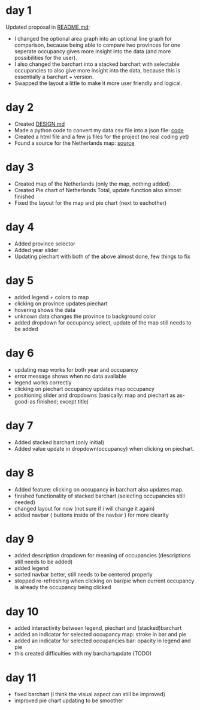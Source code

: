 # day 1
Updated proposal in [README.md](https://github.com/thomasreus97/project/blob/master/README.md);
* I changed the optional area graph into an optional line graph for comparison, because being able to compare two provinces for one seperate occupancy gives more insight into the data (and more possibilities for the user).
* I also changed the barchart into a stacked barchart with selectable occupancies to also give more insight into the data, because this is essentially a barchart + version.
* Swapped the layout a little to make it more user friendly and logical.

# day 2
* Created [DESIGN.md](https://github.com/thomasreus97/project/blob/master/DESIGN.md)
* Made a python code to convert my data csv file into a json file: [code](https://github.com/thomasreus97/project/blob/master/code/python_code/csv_to_json.py)
* Created a html file and a few js files for the project (no real coding yet)
* Found a source for the Netherlands map: [source](http://jvectormap.com/maps/countries/netherlands/)

# day 3
* Created map of the Netherlands (only the map, nothing added)
* Created Pie chart of Netherlands Total, update function also almost finished
* Fixed the layout for the map and pie chart (next to eachother)

# day 4
* Added province selector
* Added year slider
* Updating piechart with both of the above almost done, few things to fix

# day 5
* added legend + colors to map
* clicking on province updates piechart
* hovering shows the data
* unknown data changes the province to background color
* added dropdown for occupancy select, update of the map still needs to be added

# day 6
* updating map works for both year and occupancy
* error message shows when no data available
* legend works correctly
* clicking on piechart occupancy updates map occupancy
* positioning slider and dropdowns
(basically: map and piechart as as-good-as finished; except title)

# day 7
* Added stacked barchart (only initial)
* Added value update in dropdown(occupancy) when clicking on piechart.

# day 8
* Added feature: clicking on occupancy in barchart also updates map.
* finished functionality of stacked barchart (selecting occupancies still needed)
* changed layout for now (not sure if i will change it again)
* added navbar ( buttons inside of the navbar ) for more clearity

# day 9
* added description dropdown for meaning of occupancies (descriptions still needs to be added)
* added legend
* sorted navbar better, still needs to be centered properly
* stopped re-refreshing when clicking on bar/pie when current occupancy is already the occupancy being clicked

# day 10
* added interactivity between legend, piechart and (stacked)barchart
* added an indicator for selected occupancy map: stroke in bar and pie
* added an indicator for selected occupancies bar: opacity in legend and pie
* this created difficulties with my barchartupdate (TODO)

# day 11
* fixed barchart (i think the visual aspect can still be improved)
* improved pie chart updating to be smoother
